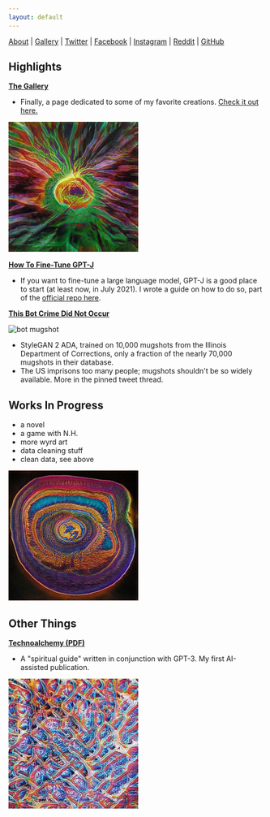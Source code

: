 ```yaml
---
layout: default
---
```


[About](./about.html) | [Gallery](./gallery.html) | [Twitter](https://twitter.com/wyrdcurt) | [Facebook](https://www.facebook.com/wyrdcurt) | [Instagram](https://www.instagram.com/wyrdcurt/) | [Reddit](https://www.reddit.com/user/Wyrdcurt) | [GitHub](https://github.com/CurtisASmith)

## Highlights
**[The Gallery](./gallery.html)**

- Finally, a page dedicated to some of my favorite creations. [Check it out here.](./gallery.html)

![some trippy image](/assets/imgs/seed0015.png)

**[How To Fine-Tune GPT-J](https://github.com/kingoflolz/mesh-transformer-jax/blob/master/howto_finetune.md)**

- If you want to fine-tune a large language model, GPT-J is a good place to start (at least now, in July 2021). I wrote a guide on how to do so, part of the [official repo here](https://github.com/kingoflolz/mesh-transformer-jax).

**[This Bot Crime Did Not Occur](https://twitter.com/BotMugshots)**

![bot mugshot](https://pbs.twimg.com/profile_images/1413318148967653376/ZyQo-wHo_400x400.png)
- StyleGAN 2 ADA, trained on 10,000 mugshots from the Illinois Department of Corrections, only a fraction of the nearly 70,000 mugshots in their database.
- The US imprisons too many people; mugshots shouldn't be so widely available. More in the pinned tweet thread.

## Works In Progress

- a novel
- a game with N.H.
- more wyrd art
- data cleaning stuff
- clean data, see above

![some trippy image](/assets/imgs/seed0042.png)

## Other Things
**[Technoalchemy (PDF)](https://drive.google.com/file/d/1dM0MQa5KBOBPEq5vEf10bKO4zV3xMZE1/view?usp=sharing)**

- A "spiritual guide" written in conjunction with GPT-3. My first AI-assisted publication.

![some trippy image](/assets/imgs/seed0045.png)